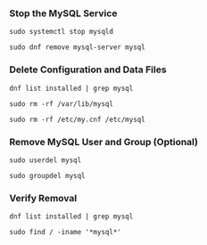 ### Stop the MySQL Service
```
sudo systemctl stop mysqld
```
```
sudo dnf remove mysql-server mysql
```
### Delete Configuration and Data Files
```
dnf list installed | grep mysql
```
```
sudo rm -rf /var/lib/mysql
```
```
sudo rm -rf /etc/my.cnf /etc/mysql
```
### Remove MySQL User and Group (Optional)
```
sudo userdel mysql
```
```
sudo groupdel mysql
```
### Verify Removal
```
dnf list installed | grep mysql
```
```
sudo find / -iname '*mysql*'
```
